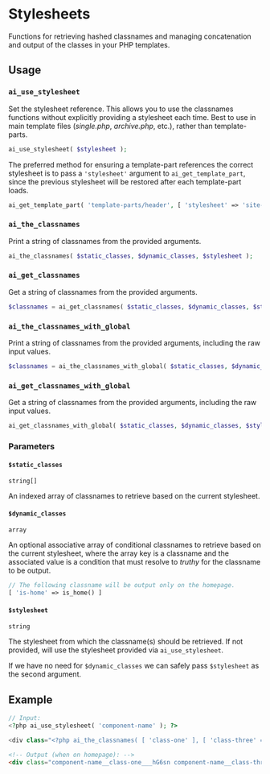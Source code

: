 Stylesheets
===========

Functions for retrieving hashed classnames and managing concatenation and output of the classes in your PHP templates.

## Usage

### `ai_use_stylesheet`

Set the stylesheet reference. This allows you to use the classnames functions without explicitly providing a stylesheet each time. Best to use in main template files (_single.php_, _archive.php_, etc.), rather than template-parts.

```php
ai_use_stylesheet( $stylesheet );
```

The preferred method for ensuring a template-part references the correct stylesheet is to pass a `'stylesheet'` argument to `ai_get_template_part`, since the previous stylesheet will be restored after each template-part loads.

```php
ai_get_template_part( 'template-parts/header', [ 'stylesheet' => 'site-header' ] );
```

### `ai_the_classnames`

Print a string of classnames from the provided arguments.

```php
ai_the_classnames( $static_classes, $dynamic_classes, $stylesheet );
```

### `ai_get_classnames`

Get a string of classnames from the provided arguments.

```php
$classnames = ai_get_classnames( $static_classes, $dynamic_classes, $stylesheet );
```

### `ai_the_classnames_with_global`

Print a string of classnames from the provided arguments, including the raw input values.

```php
$classnames = ai_the_classnames_with_global( $static_classes, $dynamic_classes, $stylesheet );
```

### `ai_get_classnames_with_global`

Get a string of classnames from the provided arguments, including the raw input values.

```php
ai_get_classnames_with_global( $static_classes, $dynamic_classes, $stylesheet );
```

### Parameters

#### `$static_classes`
`string[]`

An indexed array of classnames to retrieve based on the current stylesheet.

#### `$dynamic_classes`
`array`

An optional associative array of conditional classnames to retrieve based on the current stylesheet, where the array key is a classname and the associated value is a condition that must resolve to _truthy_ for the classname to be output.

```php
// The following classname will be output only on the homepage.
[ 'is-home' => is_home() ]
```

#### `$stylesheet`
`string`

The stylesheet from which the classname(s) should be retrieved. If not provided, will use the stylesheet provided via `ai_use_stylesheet`.

If we have no need for `$dynamic_classes` we can safely pass `$stylesheet` as the second argument.

## Example

```php
// Input:
<?php ai_use_stylesheet( 'component-name' ); ?>

<div class="<?php ai_the_classnames( [ 'class-one' ], [ 'class-three' => is_home() ] ); ?>"></div>
```

```html
<!-- Output (when on homepage): -->
<div class="component-name__class-one___hG6sn component-name__class-three___KGM0d"></div>
```
